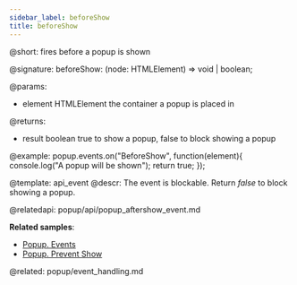 ```yaml
---
sidebar_label: beforeShow
title: beforeShow
---          
```


@short: fires before a popup is shown

@signature: beforeShow: (node: HTMLElement) => void | boolean;

@params:
- element 		HTMLElement		 the container a popup is placed in

@returns:
- result		boolean			true to show a popup, false to block showing a popup

@example:
popup.events.on("BeforeShow", function(element){
    console.log("A popup will be shown");
    return true;
});


@template: api_event
@descr:
The event is blockable. Return *false* to block showing a popup.

@relatedapi:
popup/api/popup_aftershow_event.md

**Related samples**:
- [Popup. Events](https://snippet.dhtmlx.com/ro2lza9t)
- [Popup. Prevent Show](https://snippet.dhtmlx.com/z788l8r7)

@related: popup/event_handling.md